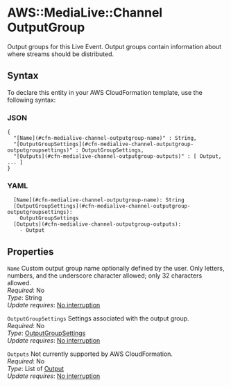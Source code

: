 # AWS::MediaLive::Channel OutputGroup<a name="aws-properties-medialive-channel-outputgroup"></a>

Output groups for this Live Event\. Output groups contain information about where streams should be distributed\.

## Syntax<a name="aws-properties-medialive-channel-outputgroup-syntax"></a>

To declare this entity in your AWS CloudFormation template, use the following syntax:

### JSON<a name="aws-properties-medialive-channel-outputgroup-syntax.json"></a>

```
{
  "[Name](#cfn-medialive-channel-outputgroup-name)" : String,
  "[OutputGroupSettings](#cfn-medialive-channel-outputgroup-outputgroupsettings)" : OutputGroupSettings,
  "[Outputs](#cfn-medialive-channel-outputgroup-outputs)" : [ Output, ... ]
}
```

### YAML<a name="aws-properties-medialive-channel-outputgroup-syntax.yaml"></a>

```
  [Name](#cfn-medialive-channel-outputgroup-name): String
  [OutputGroupSettings](#cfn-medialive-channel-outputgroup-outputgroupsettings): 
    OutputGroupSettings
  [Outputs](#cfn-medialive-channel-outputgroup-outputs): 
    - Output
```

## Properties<a name="aws-properties-medialive-channel-outputgroup-properties"></a>

`Name`  <a name="cfn-medialive-channel-outputgroup-name"></a>
Custom output group name optionally defined by the user\. Only letters, numbers, and the underscore character allowed; only 32 characters allowed\.  
*Required*: No  
*Type*: String  
*Update requires*: [No interruption](https://docs.aws.amazon.com/AWSCloudFormation/latest/UserGuide/using-cfn-updating-stacks-update-behaviors.html#update-no-interrupt)

`OutputGroupSettings`  <a name="cfn-medialive-channel-outputgroup-outputgroupsettings"></a>
Settings associated with the output group\.  
*Required*: No  
*Type*: [OutputGroupSettings](aws-properties-medialive-channel-outputgroupsettings.md)  
*Update requires*: [No interruption](https://docs.aws.amazon.com/AWSCloudFormation/latest/UserGuide/using-cfn-updating-stacks-update-behaviors.html#update-no-interrupt)

`Outputs`  <a name="cfn-medialive-channel-outputgroup-outputs"></a>
Not currently supported by AWS CloudFormation\.  
*Required*: No  
*Type*: List of [Output](aws-properties-medialive-channel-output.md)  
*Update requires*: [No interruption](https://docs.aws.amazon.com/AWSCloudFormation/latest/UserGuide/using-cfn-updating-stacks-update-behaviors.html#update-no-interrupt)